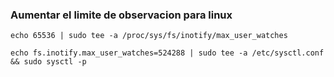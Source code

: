 
### Aumentar el limite de observacion para linux

```
echo 65536 | sudo tee -a /proc/sys/fs/inotify/max_user_watches

echo fs.inotify.max_user_watches=524288 | sudo tee -a /etc/sysctl.conf && sudo sysctl -p
```
